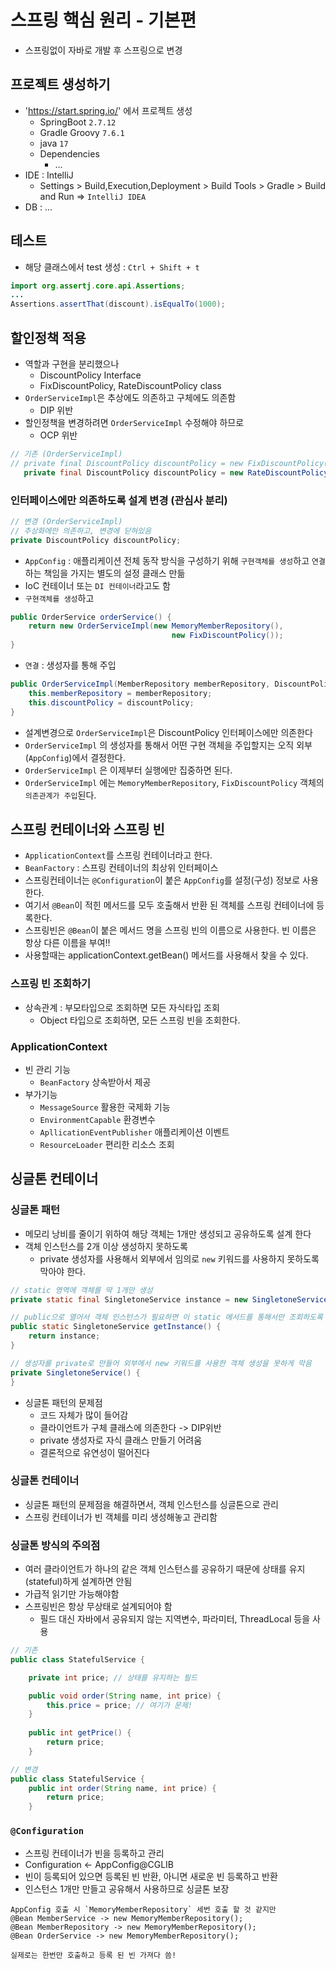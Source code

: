 # 스프링 핵심 원리 - 기본편
- 스프링없이 자바로 개발 후 스프링으로 변경

## 프로젝트 생성하기
- 'https://start.spring.io/' 에서 프로젝트 생성
  - SpringBoot `2.7.12`
  - Gradle Groovy `7.6.1`
  - java `17`
  - Dependencies
    - ...
- IDE : IntelliJ
  - Settings > Build,Execution,Deployment > Build Tools > Gradle > Build and Run => `IntelliJ IDEA`
- DB : ...

## 테스트
- 해당 클래스에서 test 생성 : `Ctrl + Shift + t`
```java
import org.assertj.core.api.Assertions;
...
Assertions.assertThat(discount).isEqualTo(1000);
```

## 할인정책 적용
- 역할과 구현을 분리했으나 
  - DiscountPolicy Interface
  - FixDiscountPolicy, RateDiscountPolicy class
- `OrderServiceImpl`은 추상에도 의존하고 구체에도 의존함
  - DIP 위반
- 할인정책을 변경하려면 `OrderServiceImpl` 수정해야 하므로
  - OCP 위반
```java
// 기존 (OrderServiceImpl)
// private final DiscountPolicy discountPolicy = new FixDiscountPolicy();
   private final DiscountPolicy discountPolicy = new RateDiscountPolicy();
```
### 인터페이스에만 의존하도록 설계 변경 (관심사 분리)
```java
// 변경 (OrderServiceImpl)
// 추상화에만 의존하고, 변경에 닫혀있음
private DiscountPolicy discountPolicy;
```
- `AppConfig` : 애플리케이션 전체 동작 방식을 구성하기 위해 `구현객체를 생성`하고 `연결`하는 책임을 가지는 별도의 설정 클래스 만듦
- IoC 컨테이너 또는 `DI 컨테이너`라고도 함
- `구현객체를 생성`하고 
```java
public OrderService orderService() {
    return new OrderServiceImpl(new MemoryMemberRepository(),
                                    new FixDiscountPolicy());
}
```
- `연결` : 생성자를 통해 주입
```java
public OrderServiceImpl(MemberRepository memberRepository, DiscountPolicy discountPolicy) {
    this.memberRepository = memberRepository;
    this.discountPolicy = discountPolicy;
}
```
- 설계변경으로 `OrderServiceImpl`은 DiscountPolicy 인터페이스에만 의존한다
- `OrderServiceImpl` 의 생성자를 통해서 어떤 구현 객체을 주입할지는 오직 외부(`AppConfig`)에서 결정한다.
- `OrderServiceImpl` 은 이제부터 실행에만 집중하면 된다.
- `OrderServiceImpl` 에는 `MemoryMemberRepository`, `FixDiscountPolicy` 객체의 `의존관계가 주입`된다.


## 스프링 컨테이너와 스프링 빈
- `ApplicationContext`를 스프링 컨테이너라고 한다.
- `BeanFactory` : 스프링 컨테이너의 최상위 인터페이스
- 스프링컨테이너는 `@Configuration`이 붙은 `AppConfig`를 설정(구성) 정보로 사용한다.
- 여기서 `@Bean`이 적힌 메서드를 모두 호출해서 반환 된 객체를 스프링 컨테이너에 등록한다.
- 스프링빈은 `@Bean`이 붙은 메서드 명을 스프링 빈의 이름으로 사용한다. 빈 이름은 항상 다른 이름을 부여!!
- 사용할때는 applicationContext.getBean() 메서드를 사용해서 찾을 수 있다.

### 스프링 빈 조회하기
- 상속관계 : 부모타입으로 조회하면 모든 자식타입 조회 
  - Object 타입으로 조회하면, 모든 스프링 빈을 조회한다.

### ApplicationContext
- 빈 관리 기능
  - `BeanFactory` 상속받아서 제공
- 부가기능
  - `MessageSource` 활용한 국제화 기능
  - `EnvironmentCapable` 환경변수
  - `ApllicationEventPublisher` 애플리케이션 이벤트
  - `ResourceLoader` 편리한 리소스 조회

## 싱글톤 컨테이너
### 싱글톤 패턴
- 메모리 낭비를 줄이기 위하여 해당 객체는 1개만 생성되고 공유하도록 설계 한다
- 객체 인스턴스를 2개 이상 생성하지 못하도록
  - private 생성자를 사용해서 외부에서 임의로 `new` 키워드를 사용하지 못하도록 막아야 한다.
```java
// static 영역에 객체를 딱 1개만 생성
private static final SingletoneService instance = new SingletoneService();

// public으로 열어서 객체 인스턴스가 필요하면 이 static 메서드를 통해서만 조회하도록 함
public static SingletoneService getInstance() {
    return instance;
}

// 생성자를 private로 만들어 외부에서 new 키워드를 사용한 객체 생성을 못하게 막음
private SingletoneService() {
}
```
- 싱글톤 패턴의 문제점
  - 코드 자체가 많이 들어감 
  - 클라이언트가 구체 클래스에 의존한다 -> DIP위반
  - private 생성자로 자식 클래스 만들기 어려움
  - 결론적으로 유연성이 떨어진다

### 싱글톤 컨테이너
- 싱글톤 패턴의 문제점을 해결하면서, 객체 인스턴스를 싱글톤으로 관리
- 스프링 컨테이너가 빈 객체를 미리 생성해놓고 관리함

### 싱글톤 방식의 주의점
- 여러 클라이언트가 하나의 같은 객체 인스턴스를 공유하기 때문에 상태를 유지(stateful)하게 설계하면 안됨
- 가급적 읽기만 가능해야함
- 스프링빈은 항상 무상태로 설계되어야 함
  - 필드 대신 자바에서 공유되지 않는 지역변수, 파라미터, ThreadLocal 등을 사용
```java
// 기존
public class StatefulService {

    private int price; // 상태를 유지하는 필드

    public void order(String name, int price) {
        this.price = price; // 여기가 문제!
    }
    
    public int getPrice() {
        return price;
    }
```
```java
// 변경
public class StatefulService {
    public int order(String name, int price) {
        return price;
    }
```

### `@Configuration`
- 스프링 컨테이너가 빈을 등록하고 관리
- Configuration <- AppConfig@CGLIB
- 빈이 등록되어 있으면 등록된 빈 반환, 아니면 새로운 빈 등록하고 반환
- 인스턴스 1개만 만들고 공유해서 사용하므로 싱글톤 보장
```text
AppConfig 호출 시 `MemoryMemberRepository` 세번 호출 할 것 같지만
@Bean MemberService -> new MemoryMemberRepository();
@Bean MemberRepository -> new MemoryMemberRepository();
@Bean OrderService -> new MemoryMemberRepository();

실제로는 한번만 호출하고 등록 된 빈 가져다 씀!
```

